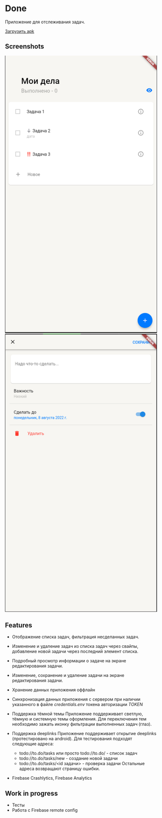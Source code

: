 # Done
Приложение для отслеживания задач.

[Загрузить apk](https://github.com/Zloooy/todo_app/releases/download/0.0.1-alpha/app-release.apk)

## Screenshots

![task_list](./screenshots/task_list.png)
![task_edit](./screenshots/task_edit.png)

## Features

* Отображение списка задач, фильтрация несделанных задач.
* Изменение и удаление задач из списка задач через свайпы, добавление новой задачи через последний элемент списка.
* Подробный просмотр информации о задаче на экране редактирования задачи.
* Изменение, сохранение и удаление задачи на экране редактирования задачи.
* Хранение данных приложения оффлайн
* Синхронизация данных приложения с сервером при наличии указанного в файле *credentials.env* токена авторизации *TOKEN*

* Поддержка тёмной темы
    Приложение поддерживает светлую, тёмную и системную темы оформления. Для переключения тем необходимо зажать иконку фильтрации выполненных задач (глаз).
* Поддержка deeplinks
    Приложение поддерживает открытие deeplinks (протестировано на android). Для тестирования подходят следующие адреса:
  * todo://to.do/tasks или просто todo://to.do/ - список задач
  * todo://to.do/tasks/new - создание новой задачи
  * todo://to.do/tasks/\<id задачи\> - проверка задачи
  Остальные адреса возвращают страницу ошибки.
* Firebase Crashlytics, Firebase Analytics

## Work in progress
* Тесты
* Работа с Firebase remote config
